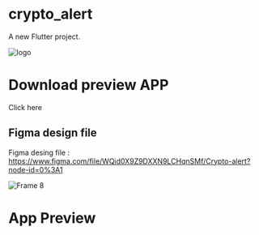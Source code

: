 # crypto_alert

A new Flutter project.

![logo](https://user-images.githubusercontent.com/68766724/140683865-594593d0-f4f9-4b5c-acf4-8bd2f1320834.png)

# Download preview APP

Click here


## Figma design file

Figma desing file : https://www.figma.com/file/WQid0X9Z9DXXN9LCHqnSMf/Crypto-alert?node-id=0%3A1

![Frame 8](https://user-images.githubusercontent.com/68766724/140684129-5d0c877b-d06f-4058-ba37-4c49d25814a9.png)


# App Preview
